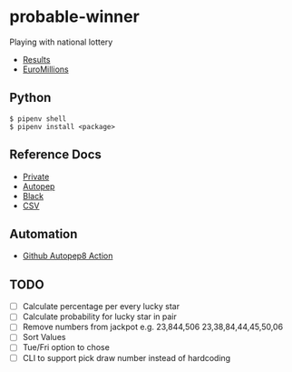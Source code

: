# probable-winner
Playing with national lottery

- [Results](https://www.lottery.co.uk/lotto/results/archive-2019)
- [EuroMillions](https://www.national-lottery.co.uk/results/euromillions/draw-history)

## Python

```
$ pipenv shell
$ pipenv install <package>
```

## Reference Docs

- [Private](https://github.com/ivankatliarchuk/my-documents/tree/master/coding/python)
- [Autopep](https://github.com/hhatto/autopep8#pyproject-toml)
- [Black](https://github.com/psf/black)
- [CSV](http://zetcode.com/python/csv/)

## Automation

- [Github Autopep8 Action](https://github.com/peter-evans/autopep8)

## TODO

- [ ] Calculate percentage per every lucky star
- [ ] Calculate probability for lucky star in pair
- [ ] Remove numbers from jackpot e.g. 23,844,506 23,38,84,44,45,50,06
- [ ] Sort Values
- [ ] Tue/Fri option to chose
- [ ] CLI to support pick draw number instead of hardcoding
